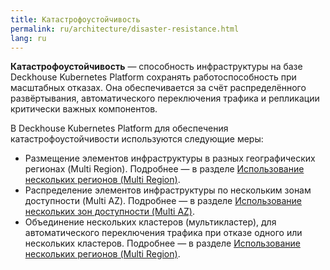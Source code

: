 ```yaml
---
title: Катастрофоустойчивость
permalink: ru/architecture/disaster-resistance.html
lang: ru
---
```


**Катастрофоустойчивость** — способность инфраструктуры на базе Deckhouse Kubernetes Platform сохранять работоспособность при масштабных отказах. Она обеспечивается за счёт распределённого развёртывания, автоматического переключения трафика и репликации критически важных компонентов.

В Deckhouse Kubernetes Platform для обеспечения катастрофоустойчивости используются следующие меры:

- Размещение элементов инфраструктуры в разных географических регионах (Multi Region). Подробнее — в разделе [Использование нескольких регионов (Multi Region)](../architecture/multi-region.html).
- Распределение элементов инфраструктуры по нескольким зонам доступности (Multi AZ). Подробнее — в разделе [Использование нескольких зон доступности (Multi AZ)](../architecture/multi-az.html).
- Объединение нескольких кластеров (мультикластер), для автоматического переключения трафика при отказе одного или нескольких кластеров. Подробнее — в разделе [Использование нескольких регионов (Multi Region)](../architecture/multicluster.html).
